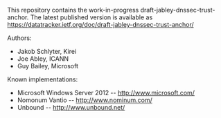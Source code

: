 This repository contains the work-in-progress
draft-jabley-dnssec-trust-anchor. The latest published version is available as
https://datatracker.ietf.org/doc/draft-jabley-dnssec-trust-anchor/

Authors:

- Jakob Schlyter, Kirei
- Joe Abley, ICANN
- Guy Bailey, Microsoft



Known implementations:

- Microsoft Windows Server 2012 -- http://www.microsoft.com/
- Nomonum Vantio -- http://www.nominum.com/
- Unbound -- http://www.unbound.net/

